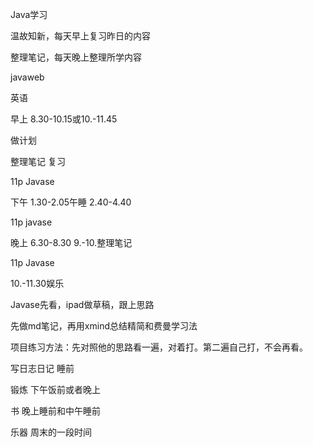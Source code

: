 Java学习

温故知新，每天早上复习昨日的内容

整理笔记，每天晚上整理所学内容

javaweb

英语





早上	8.30-10.15或10.-11.45

做计划

整理笔记	复习

11p Javase

下午	1.30-2.05午睡 	2.40-4.40

11p javase

晚上	6.30-8.30	9.-10.整理笔记

11p Javase

10.-11.30娱乐

Javase先看，ipad做草稿，跟上思路 

先做md笔记，再用xmind总结精简和费曼学习法

项目练习方法：先对照他的思路看一遍，对着打。第二遍自己打，不会再看。



写日志日记	睡前

锻炼	下午饭前或者晚上

书	晚上睡前和中午睡前

乐器	周末的一段时间





